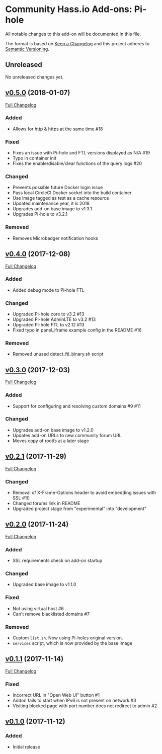 # Community Hass.io Add-ons: Pi-hole

All notable changes to this add-on will be documented in this file.

The format is based on [Keep a Changelog][keep-a-changelog]
and this project adheres to [Semantic Versioning][semantic-versioning].

## Unreleased

No unreleased changes yet.

## [v0.5.0] (2018-01-07)

[Full Changelog][v0.4.0-v0.5.0]

### Added

- Allows for http & https at the same time #18

### Fixed

- Fixes an issue with Pi-hole and FTL versions displayed as N/A #19
- Typo in container init
- Fixes the enable/disable/clear functions of the query logs #20

### Changed

- Prevents possible future Docker login issue
- Pass local CircleCI Docker socket into the build container
- Use image tagged as test as a cache resource
- Updated maintenance year, it is 2018
- Upgrades add-on base image to v1.3.1
- Upgrades Pi-hole to v3.2.1

### Removed

- Removes Microbadger notification hooks

## [v0.4.0] (2017-12-08)

[Full Changelog][v0.3.0-v0.4.0]

### Added

- Added debug mode to Pi-hole FTL

### Changed

- Upgraded Pi-hole core to v3.2 #13
- Upgraded Pi-hole AdminLTE to v3.2 #13
- Upgraded Pi-hole FTL to v2.12 #13
- Fixed typo in panel_iframe example config in the README #16

### Removed

- Removed unused detect_ftl_binary.sh script

## [v0.3.0] (2017-12-03)

[Full Changelog][v0.2.1-v0.3.0]

### Added

- Support for configuring and resolving custom domains #9 #11

### Changed

- Upgrades add-on base image to v1.2.0
- Updates add-on URLs to new community forum URL
- Moves copy of rootfs at a later stage

## [v0.2.1] (2017-11-29)

[Full Changelog][v0.2.0-v0.2.1]

### Changed

- Removal of X-Frame-Options header to avoid embedding issues with SSL #10
- Changed forums link in README
- Upgraded project stage from "experimental" into "development"

## [v0.2.0] (2017-11-24)

[Full Changelog][v0.1.1-v0.2.0]

### Added

- SSL requirements check on add-on startup

### Changed

- Upgraded base image to v1.1.0

### Fixed

- Not using virtual host #6
- Can't remove blacklisted domains #7

### Removed

- Custom `list.sh`. Now using Pi-holes original version.
- `services` script, which is now provided by the base image

## [v0.1.1] (2017-11-14)

[Full Changelog][v0.1.0-v0.1.1]

### Fixed

- Incorrect URL in "Open Web UI" button #1
- Addon fails to start when IPv6 is not present on network #3
- Visiting blocked page with port number does not redirect to admin #2

## [v0.1.0] (2017-11-12)

### Added

- Initial release

[keep-a-changelog]: http://keepachangelog.com/en/1.0.0/
[semantic-versioning]: http://semver.org/spec/v2.0.0.html
[v0.1.0-v0.1.1]: https://github.com/hassio-addons/addon-pi-hole/compare/v0.1.0...v0.1.1
[v0.1.0]: https://github.com/hassio-addons/addon-pi-hole/tree/v0.1.0
[v0.1.1-v0.2.0]: https://github.com/hassio-addons/addon-pi-hole/compare/v0.1.1...v0.2.0
[v0.1.1]: https://github.com/hassio-addons/addon-pi-hole/tree/v0.1.1
[v0.2.0-v0.2.1]: https://github.com/hassio-addons/addon-pi-hole/compare/v0.2.0...v0.2.1
[v0.2.0]: https://github.com/hassio-addons/addon-pi-hole/tree/v0.2.0
[v0.2.1-v0.3.0]: https://github.com/hassio-addons/addon-pi-hole/compare/v0.2.1...v0.3.0
[v0.2.1]: https://github.com/hassio-addons/addon-pi-hole/tree/v0.2.1
[v0.3.0-v0.4.0]: https://github.com/hassio-addons/addon-pi-hole/compare/v0.3.0...v0.4.0
[v0.3.0]: https://github.com/hassio-addons/addon-pi-hole/tree/v0.3.0
[v0.4.0-v0.5.0]: https://github.com/hassio-addons/addon-pi-hole/compare/v0.4.0...v0.5.0
[v0.4.0]: https://github.com/hassio-addons/addon-pi-hole/tree/v0.4.0
[v0.5.0]: https://github.com/hassio-addons/addon-pi-hole/tree/v0.5.0
